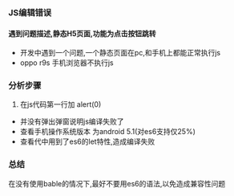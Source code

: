 ### JS编辑错误

#### 遇到问题描述,静态H5页面,功能为点击按钮跳转
+ 开发中遇到一个问题,一个静态页面在pc,和手机上都能正常执行js  
+ oppo r9s 手机浏览器不执行js
### 分析步骤
1. 在js代码第一行加 alert(0) 
+ 并没有弹出弹窗说明js编译失败了
+ 查看手机操作系统版本 为android 5.1(对es6支持仅25%)
+ 查看代中用到了es6的let特性,造成编译失败

### 总结
在没有使用bable的情况下,最好不要用es6的语法,以免造成兼容性问题
